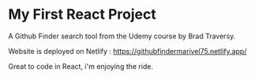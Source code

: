 # My First React Project

A Github Finder search tool from the Udemy course by Brad Traversy.

Website is deployed on Netlify : https://githubfindermarivel75.netlify.app/

Great to code in React, i'm enjoying the ride.
